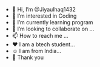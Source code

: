 - 👋 Hi, I’m @Jiyaulhaq1432
- 👀 I’m interested in Coding
- 🌱 I’m currently learning program
- 💞️ I’m looking to collaborate on ...
- 📫 How to reach me ...
- ❤️ I am a btech student...
- ☺️ I am from India...
- 🙏 Thank you
<!---
Jiyaulhaq1432/Jiyaulhaq1432 is a ✨ special ✨ repository because its `README.md` (this file) appears on your GitHub profile.
You can click the Preview link to take a look at your changes.
--->
